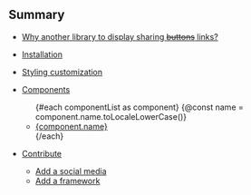 <script>
	import componentList from '../../../../static/src/generateConfig.mjs';
</script>

## Summary

- [Why another library to display sharing ~~buttons~~ links?](#why-another-library-to-display-sharing-buttons-links)
- [Installation](#installation)
- [Styling customization](#styling-customization)
- [Components](#component-props)

	<ul>
		{#each componentList as component}
			{@const name = component.name.toLocaleLowerCase()}
			<li>
				<a href="#{name}">{component.name}</a>
			</li>
		{/each}
	</ul>

- [Contribute](#contribute)
	- [Add a social media](#add-a-social-media)
	- [Add a framework](#add-a-framework)
